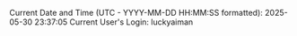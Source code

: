 Current Date and Time (UTC - YYYY-MM-DD HH:MM:SS formatted): 2025-05-30 23:37:05
Current User's Login: luckyaiman
